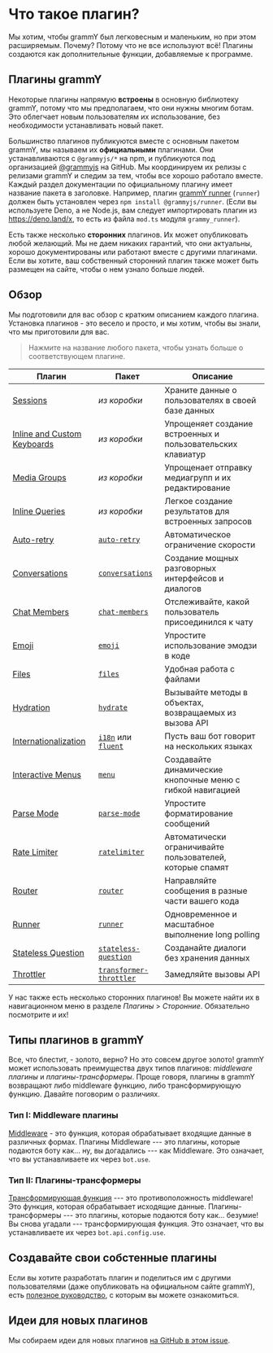 # Что такое плагин?

Мы хотим, чтобы grammY был легковесным и маленьким, но при этом расширяемым.
Почему?
Потому что не все используют всё!
Плагины создаются как дополнительные функции, добавляемые к программе.

## Плагины grammY

Некоторые плагины напрямую **встроены** в основную библиотеку grammY, потому что мы предполагаем, что они нужны многим ботам.
Это облегчает новым пользователям их использование, без необходимости устанавливать новый пакет.

Большинство плагинов публикуются вместе с основным пакетом grammY, мы называем их **официальными** плагинами.
Они устанавливаются с `@grammyjs/*` на npm, и публикуются под организацией [@grammyjs](https://github.com/grammyjs) на GitHub.
Мы координируем их релизы с релизами grammY и следим за тем, чтобы все хорошо работало вместе.
Каждый раздел документации по официальному плагину имеет название пакета в заголовке.
Например, плагин [grammY runner](./runner) (`runner`) должен быть установлен через `npm install @grammyjs/runner`.
(Если вы используете Deno, а не Node.js, вам следует импортировать плагин из <https://deno.land/x>, то есть из файла `mod.ts` модуля `grammy_runner`).

Есть также несколько **сторонних** плагинов.
Их может опубликовать любой желающий.
Мы не даем никаких гарантий, что они актуальны, хорошо документированы или работают вместе с другими плагинами.
Если вы хотите, ваш собственный сторонний плагин также может быть размещен на сайте, чтобы о нем узнало больше людей.

## Обзор

Мы подготовили для вас обзор с кратким описанием каждого плагина.
Установка плагинов - это весело и просто, и мы хотим, чтобы вы знали, что мы приготовили для вас.

> Нажмите на название любого пакета, чтобы узнать больше о соответствующем плагине.

| Плагин                                     | Пакет                                              | Описание                                                    |
| ------------------------------------------ | -------------------------------------------------- | ----------------------------------------------------------- |
| [Sessions](./session)                      | _из коробки_                                       | Храните данные о пользователях в своей базе данных          |
| [Inline and Custom Keyboards](./keyboard)  | _из коробки_                                       | Упрощеняет создание встроенных и пользовательских клавиатур |
| [Media Groups](./media-group)              | _из коробки_                                       | Упрощенает отправку медиагрупп и их редактирование          |
| [Inline Queries](./inline-query)           | _из коробки_                                       | Легкое создание результатов для встроенных запросов         |
| [Auto-retry](./auto-retry)                 | [`auto-retry`](./auto-retry)                       | Автоматическое ограничение скорости                         |
| [Conversations](./conversations)           | [`conversations`](./conversations)                 | Создание мощных разговорных интерфейсов и диалогов          |
| [Chat Members](./chat-members)             | [`chat-members`](./chat-members)                   | Отслеживайте, какой пользователь присоединился к чату       |
| [Emoji](./emoji)                           | [`emoji`](./emoji)                                 | Упростите использование эмодзи в коде                       |
| [Files](./files)                           | [`files`](./files)                                 | Удобная работа с файлами                                    |
| [Hydration](./hydrate)                     | [`hydrate`](./hydrate)                             | Вызывайте методы в объектах, возвращаемых из вызова API     |
| [Internationalization](./i18n)             | [`i18n`](./i18n) или [`fluent`](./fluent)           | Пусть ваш бот говорит на нескольких языках                  |
| [Interactive Menus](./menu)                | [`menu`](./menu)                                   | Создавайте динамические кнопочные меню с гибкой навигацией  |
| [Parse Mode](./parse-mode)                 | [`parse-mode`](./parse-mode)                       | Упростите форматирование сообщений                          |
| [Rate Limiter](./ratelimiter)              | [`ratelimiter`](./ratelimiter)                     | Автоматически ограничивайте пользователей, которые спамят   |
| [Router](./router)                         | [`router`](./router)                               | Направляйте сообщения в разные части вашего кода            |
| [Runner](./runner)                         | [`runner`](./runner)                               | Одновременное и масштабное выполнение long polling          |
| [Stateless Question](./stateless-question) | [`stateless-question`](./stateless-question)       | Созданайте диалоги без хранения данных                      |
| [Throttler](./transformer-throttler)       | [`transformer-throttler`](./transformer-throttler) | Замедляйте вызовы API                                       |

У нас также есть несколько сторонних плагинов!
Вы можете найти их в навигационном меню в разделе _Плагины_ > _Сторонние_.
Обязательно посмотрите и их!

## Типы плагинов в grammY

Все, что блестит, - золото, верно?
Но это совсем другое золото!
grammY может использовать преимущества двух типов плагинов: _middleware плагины_ и _плагины-трансформеры_.
Проще говоря, плагины в grammY возвращают либо middleware функцию, либо трансформирующую функцию.
Давайте поговорим о различиях.

### Тип I: Middleware плагины

[Middleware](../guide/middleware) - это функция, которая обрабатывает входящие данные в различных формах.
Плагины Middleware --- это плагины, которые подаются боту как... ну, вы догадались --- как Middleware.
Это означает, что вы устанавливаете их через `bot.use`.

### Тип II: Плагины-трансформеры

[Трансформирующая функция](../advanced/transformers) --- это противоположность middleware!
Это функция, которая обрабатывает исходящие данные.
Плагины-трансформеры --- это плагины, которые подаются боту как... безумие! Вы снова угадали --- трансформирующая функция.
Это означает, что вы устанавливаете их через `bot.api.config.use`.

## Создавайте свои собстенные плагины

Если вы хотите разработать плагин и поделиться им с другими пользователями (даже опубликовать на официальном сайте grammY), есть [полезное руководство](./guide), с которым вы можете ознакомиться.

## Идеи для новых плагинов

Мы собираем идеи для новых плагинов [на GitHub в этом issue](https://github.com/grammyjs/grammY/issues/110).
